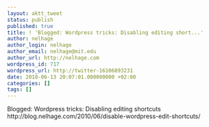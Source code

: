 ```yaml
---
layout: aktt_tweet
status: publish
published: true
title: ! 'Blogged: Wordpress tricks: Disabling editing short...'
author: nelhage
author_login: nelhage
author_email: nelhage@mit.edu
author_url: http://nelhage.com
wordpress_id: 717
wordpress_url: http://twitter-16106893231
date: 2010-06-13 20:07:01.000000000 +02:00
categories: []
tags: []
---
```

Blogged: Wordpress tricks: Disabling editing shortcuts http:&#47;&#47;blog.nelhage.com&#47;2010&#47;06&#47;disable-wordpress-edit-shortcuts&#47;
